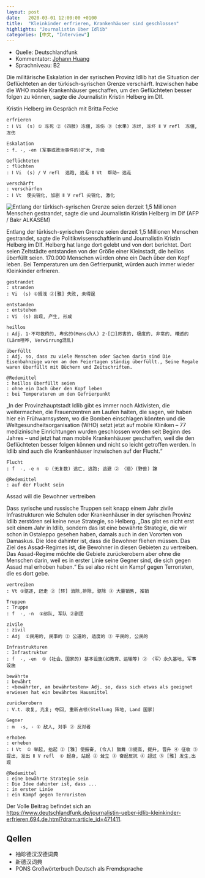 ```yaml
---
layout: post
date:   2020-03-01 12:00:00 +0100
title:  "Kleinkinder erfrieren, Krankenhäuser sind geschlossen"
highlights: "Journalistin über Idlib"
categories: [中文, "Interview"]
---
```


- Quelle: Deutschlandfunk
- Kommentator: [Johann Huang](http://www.johannhuang.com/)
- Sprachniveau: B2


Die militärische Eskalation in der syrischen Provinz Idlib hat die Situation der Geflüchteten an der türkisch-syrischen Grenze verschärft. Inzwischen habe die WHO mobile Krankenhäuser geschaffen, um den Geflüchteten besser folgen zu können, sagte die Journalistin Kristin Helberg im Dlf.

Kristin Helberg im Gespräch mit Britta Fecke

    erfrieren
    : Ⅰ Vi  (s) ① 冻死 ② (四肢) 冻僵, 冻伤 ③ (水果) 冻烂, 冻坏 Ⅱ V refl  冻僵, 冻伤

    Eskalation
    : f. -, -en (军事或政治事件的)扩大, 升级

    Geflüchteten
    : flüchten
    : Ⅰ Vi  (s) / V refl  逃跑, 逃走 Ⅱ Vt  帮助⋯ 逃走

    verschärft
    : verschärfen 
    : Ⅰ Vt  使尖锐化, 加剧 Ⅱ V refl 尖锐化, 激化


![Entlang der türkisch-syrischen Grenze seien derzeit 1,5 Millionen Menschen gestrandet, sagte die und Journalistin Kristin Helberg im Dlf (AFP / Bakr ALKASEM)](https://www.deutschlandfunk.de/media/thumbs/a/ab998ed514e163ecd81ec9f83a1643ddv1_max_755x425_b3535db83dc50e27c1bb1392364c95a2.jpg?key=13cb38)

Entlang der türkisch-syrischen Grenze seien derzeit 1,5 Millionen Menschen gestrandet, sagte die Politikwissenschaftlerin und Journalistin Kristin Helberg im Dlf. Helberg hat lange dort gelebt und von dort berichtet. Dort seien Zeltstädte entstanden von der Größe einer Kleinstadt, die heillos überfüllt seien. 170.000 Menschen würden ohne ein Dach über den Kopf leben. Bei Temperaturen um den Gefrierpunkt, würden auch immer wieder Kleinkinder erfrieren.

    gestrandet
    : stranden
    : Vi  (s) ①搁浅 ②[雅] 失败, 未得逞

    entstanden
    : entstehen
    : Vi  (s) 出现, 产生, 形成

    heillos
    : Adj. 1·不可救药的, 卑劣的(Mensch人) 2·[口]厉害的, 极度的, 非常的, 糟透的(Lärm喧哗, Verwirrung混乱)

    überfüllt
    : Adj. so, dass zu viele Menschen oder Sachen darin sind Die Eisenbahnzüge waren an den Feiertagen ständig überfüllt., Seine Regale waren überfüllt mit Büchern und Zeitschriften.

    @Redemittel
    : heillos überfüllt seien
    : ohne ein Dach über den Kopf leben
    : bei Temperaturen um den Gefrierpunkt


„In der Provinzhauptstadt Idlib gibt es immer noch Aktivisten, die weitermachen, die Frauenzentren am Laufen halten, die sagen, wir haben hier ein Frühwarnsystem, wo die Bomben einschlagen könnten und die Weltgesundheitsorganisation (WHO) setzt jetzt auf mobile Kliniken –  77 medizinische Einrichtungen wurden geschlossen worden seit Beginn des Jahres – und jetzt hat man mobile Krankenhäuser geschaffen, weil die den Geflüchteten besser folgen können und nicht so leicht getroffen werden. In Idlib sind auch die Krankenhäuser inzwischen auf der Flucht.“

    Flucht
    : f  -, -e n  ① (无复数) 逃亡, 逃跑; 逃避 ② 〈猎〉(野兽) 蹿

    @Redemittel
    : auf der Flucht sein


Assad will die Bewohner vertreiben

Dass syrische und russische Truppen seit knapp einem Jahr zivile Infrastrukturen wie Schulen oder Krankenhäuser in der syrischen Provinz Idlib zerstören sei keine neue Strategie, so Helberg. „Das gibt es nicht erst seit einem Jahr in Idlib, sondern das ist eine bewährte Strategie, die wir schon in Ostaleppo gesehen haben, damals auch in den Vororten von Damaskus. Die Idee dahinter ist, dass die Bewohner fliehen müssen. Das Ziel des Assad-Regimes ist, die Bewohner in diesen Gebieten zu vertreiben. Das Assad-Regime möchte die Gebiete zurückerobern aber ohne die Menschen darin, weil es in erster Linie seine Gegner sind, die sich gegen Assad mal erhoben haben.“ Es sei also nicht ein Kampf gegen Terroristen, die es dort gebe.

    vertreiben
    : Vt ①驱逐, 赶走 ② [转] 消除,排除, 驱除 ③ 大量销售, 推销

    Truppen
    : Truppe
    : f  -, -n  ①部队, 军队 ②剧团

    zivile
    : zivil
    : Adj  ①民用的, 民事的 ② 公道的, 适度的 ③ 平民的, 公民的

    Infrastrukturen
    : Infrastruktur
    : f  -, -en  ① (社会、国家的) 基本设施(如教育、运输等) ② 〈军〉永久基地, 军事设施

    bewährte
    : bewährt
    : <bewährter, am bewährtesten> Adj. so, dass sich etwas als geeignet erwiesen hat ein bewährtes Hausmittel

    zurückerobern
    : V.t. 收复, 光复; 夺回, 重新占领(Stellung 阵地, Land 国家)

    Gegner
    : m  -s, - ① 敌人, 对手 ② 反对者

    erhoben
    : erheben
    : Ⅰ Vt  ① 举起, 抬起 ② [雅] 使振奋, (令人) 鼓舞 ③提高, 提升, 晋升 ④ 征收 ⑤提出, 发出 Ⅱ V refl  ① 起身, 站起 ② 耸立 ③ 奋起反抗 ④ 超过 ⑤ [雅] 发生,出现

    @Redemittel
    : eine bewährte Strategie sein
    : Die Idee dahinter ist, dass ...
    : in erster Linie
    : ein Kampf gegen Terroristen


Der Volle Beitrag befindet sich an <https://www.deutschlandfunk.de/journalistin-ueber-idlib-kleinkinder-erfrieren.694.de.html?dram:article_id=471411>.


## Qellen

- 袖珍德汉汉德词典
- 新德汉词典
- PONS Großwörterbuch Deutsch als Fremdsprache
